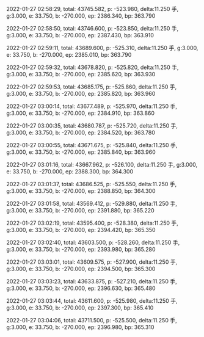 2022-01-27 02:58:29, total: 43745.582, p: -523.980, delta:11.250 手, g:3.000, e: 33.750, b: -270.000, ep: 2386.340, bp: 363.790

2022-01-27 02:58:50, total: 43746.600, p: -523.850, delta:11.250 手, g:3.000, e: 33.750, b: -270.000, ep: 2387.430, bp: 363.910

2022-01-27 02:59:11, total: 43689.600, p: -525.310, delta:11.250 手, g:3.000, e: 33.750, b: -270.000, ep: 2385.010, bp: 363.790

2022-01-27 02:59:32, total: 43678.820, p: -525.820, delta:11.250 手, g:3.000, e: 33.750, b: -270.000, ep: 2385.620, bp: 363.930

2022-01-27 02:59:53, total: 43685.175, p: -525.860, delta:11.250 手, g:3.000, e: 33.750, b: -270.000, ep: 2385.820, bp: 363.960

2022-01-27 03:00:14, total: 43677.489, p: -525.970, delta:11.250 手, g:3.000, e: 33.750, b: -270.000, ep: 2384.910, bp: 363.860

2022-01-27 03:00:35, total: 43680.787, p: -525.720, delta:11.250 手, g:3.000, e: 33.750, b: -270.000, ep: 2384.520, bp: 363.780

2022-01-27 03:00:55, total: 43671.675, p: -525.840, delta:11.250 手, g:3.000, e: 33.750, b: -270.000, ep: 2385.840, bp: 363.960

2022-01-27 03:01:16, total: 43667.962, p: -526.100, delta:11.250 手, g:3.000, e: 33.750, b: -270.000, ep: 2388.300, bp: 364.300

2022-01-27 03:01:37, total: 43686.525, p: -525.550, delta:11.250 手, g:3.000, e: 33.750, b: -270.000, ep: 2388.850, bp: 364.300

2022-01-27 03:01:58, total: 43569.412, p: -529.880, delta:11.250 手, g:3.000, e: 33.750, b: -270.000, ep: 2391.880, bp: 365.220

2022-01-27 03:02:19, total: 43595.400, p: -528.380, delta:11.250 手, g:3.000, e: 33.750, b: -270.000, ep: 2394.420, bp: 365.350

2022-01-27 03:02:40, total: 43603.500, p: -528.260, delta:11.250 手, g:3.000, e: 33.750, b: -270.000, ep: 2393.980, bp: 365.280

2022-01-27 03:03:01, total: 43609.575, p: -527.900, delta:11.250 手, g:3.000, e: 33.750, b: -270.000, ep: 2394.500, bp: 365.300

2022-01-27 03:03:23, total: 43633.875, p: -527.210, delta:11.250 手, g:3.000, e: 33.750, b: -270.000, ep: 2396.630, bp: 365.480

2022-01-27 03:03:44, total: 43611.600, p: -525.980, delta:11.250 手, g:3.000, e: 33.750, b: -270.000, ep: 2397.300, bp: 365.410

2022-01-27 03:04:06, total: 43711.500, p: -525.500, delta:11.250 手, g:3.000, e: 33.750, b: -270.000, ep: 2396.980, bp: 365.310